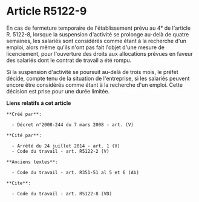 # Article R5122-9

En cas de fermeture temporaire de l'établissement prévu au 4° de l'article R. 5122-8, lorsque la suspension d'activité se
prolonge au-delà de quatre semaines, les salariés sont considérés comme étant à la recherche d'un emploi, alors même qu'ils
n'ont pas fait l'objet d'une mesure de licenciement, pour l'ouverture des droits aux allocations prévues en faveur des
salariés dont le contrat de travail a été rompu. 

Si la suspension d'activité se poursuit au-delà de trois mois, le préfet décide, compte tenu de la situation de l'entreprise,
si les salariés peuvent encore être considérés comme étant à la recherche d'un emploi. Cette décision est prise pour une
durée limitée.

**Liens relatifs à cet article**

	**Créé par**:

	  - Décret n°2008-244 du 7 mars 2008 - art. (V)

	**Cité par**:

	  - Arrêté du 24 juillet 2014 - art. 1 (V)
	  - Code du travail - art. R5122-2 (V)

	**Anciens textes**:

	  - Code du travail - art. R351-51 al 5 et 6 (Ab)

	**Cite**:

	  - Code du travail - art. R5122-8 (VD)
